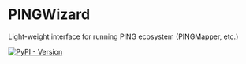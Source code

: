 # PINGWizard
Light-weight interface for running PING ecosystem (PINGMapper, etc.)

[![PyPI - Version](https://img.shields.io/pypi/v/pingwizard?style=flat-square&label=Latest%20Version%20(PyPi))](https://pypi.org/project/pingwizard/)
